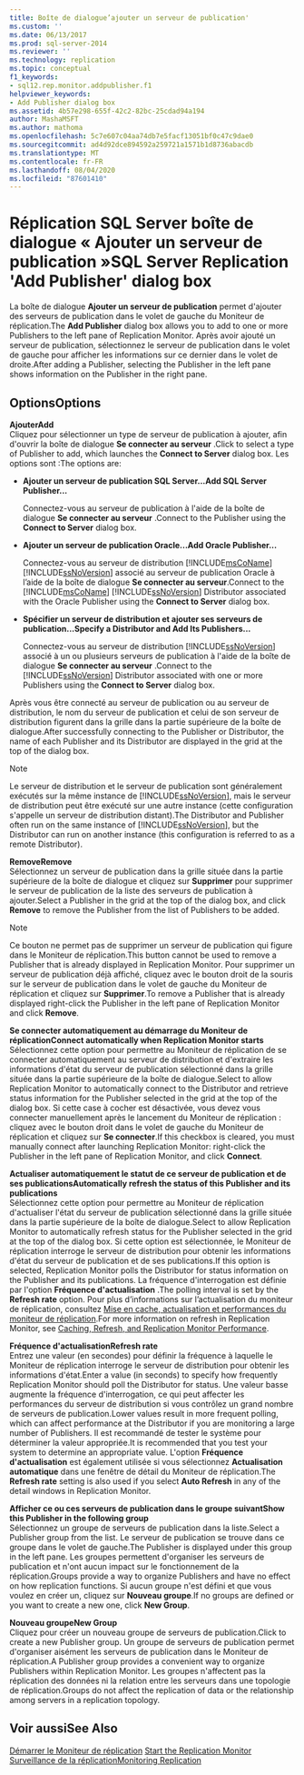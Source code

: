 ```yaml
---
title: Boîte de dialogue’ajouter un serveur de publication'
ms.custom: ''
ms.date: 06/13/2017
ms.prod: sql-server-2014
ms.reviewer: ''
ms.technology: replication
ms.topic: conceptual
f1_keywords:
- sql12.rep.monitor.addpublisher.f1
helpviewer_keywords:
- Add Publisher dialog box
ms.assetid: 4b57e298-655f-42c2-82bc-25cdad94a194
author: MashaMSFT
ms.author: mathoma
ms.openlocfilehash: 5c7e607c04aa74db7e5facf13051bf0c47c9dae0
ms.sourcegitcommit: ad4d92dce894592a259721a1571b1d8736abacdb
ms.translationtype: MT
ms.contentlocale: fr-FR
ms.lasthandoff: 08/04/2020
ms.locfileid: "87601410"
---
```

# <a name="sql-server-replication-add-publisher-dialog-box"></a><span data-ttu-id="a9333-102">Réplication SQL Server boîte de dialogue « Ajouter un serveur de publication »</span><span class="sxs-lookup"><span data-stu-id="a9333-102">SQL Server Replication 'Add Publisher' dialog box</span></span> 
  <span data-ttu-id="a9333-103">La boîte de dialogue **Ajouter un serveur de publication** permet d'ajouter des serveurs de publication dans le volet de gauche du Moniteur de réplication.</span><span class="sxs-lookup"><span data-stu-id="a9333-103">The **Add Publisher** dialog box allows you to add to one or more Publishers to the left pane of Replication Monitor.</span></span> <span data-ttu-id="a9333-104">Après avoir ajouté un serveur de publication, sélectionnez le serveur de publication dans le volet de gauche pour afficher les informations sur ce dernier dans le volet de droite.</span><span class="sxs-lookup"><span data-stu-id="a9333-104">After adding a Publisher, selecting the Publisher in the left pane shows information on the Publisher in the right pane.</span></span>  
  
## <a name="options"></a><span data-ttu-id="a9333-105">Options</span><span class="sxs-lookup"><span data-stu-id="a9333-105">Options</span></span>  
 <span data-ttu-id="a9333-106">**Ajouter**</span><span class="sxs-lookup"><span data-stu-id="a9333-106">**Add**</span></span>  
 <span data-ttu-id="a9333-107">Cliquez pour sélectionner un type de serveur de publication à ajouter, afin d'ouvrir la boîte de dialogue **Se connecter au serveur** .</span><span class="sxs-lookup"><span data-stu-id="a9333-107">Click to select a type of Publisher to add, which launches the **Connect to Server** dialog box.</span></span> <span data-ttu-id="a9333-108">Les options sont :</span><span class="sxs-lookup"><span data-stu-id="a9333-108">The options are:</span></span>  
  
-   <span data-ttu-id="a9333-109">**Ajouter un serveur de publication SQL Server...**</span><span class="sxs-lookup"><span data-stu-id="a9333-109">**Add SQL Server Publisher...**</span></span>  
  
     <span data-ttu-id="a9333-110">Connectez-vous au serveur de publication à l'aide de la boîte de dialogue **Se connecter au serveur** .</span><span class="sxs-lookup"><span data-stu-id="a9333-110">Connect to the Publisher using the **Connect to Server** dialog box.</span></span>  
  
-   <span data-ttu-id="a9333-111">**Ajouter un serveur de publication Oracle...**</span><span class="sxs-lookup"><span data-stu-id="a9333-111">**Add Oracle Publisher...**</span></span>  
  
     <span data-ttu-id="a9333-112">Connectez-vous au serveur de distribution [!INCLUDE[msCoName](../../includes/msconame-md.md)] [!INCLUDE[ssNoVersion](../../includes/ssnoversion-md.md)] associé au serveur de publication Oracle à l’aide de la boîte de dialogue **Se connecter au serveur**.</span><span class="sxs-lookup"><span data-stu-id="a9333-112">Connect to the [!INCLUDE[msCoName](../../includes/msconame-md.md)] [!INCLUDE[ssNoVersion](../../includes/ssnoversion-md.md)] Distributor associated with the Oracle Publisher using the **Connect to Server** dialog box.</span></span>  
  
-   <span data-ttu-id="a9333-113">**Spécifier un serveur de distribution et ajouter ses serveurs de publication...**</span><span class="sxs-lookup"><span data-stu-id="a9333-113">**Specify a Distributor and Add Its Publishers...**</span></span>  
  
     <span data-ttu-id="a9333-114">Connectez-vous au serveur de distribution [!INCLUDE[ssNoVersion](../../includes/ssnoversion-md.md)] associé à un ou plusieurs serveurs de publication à l'aide de la boîte de dialogue **Se connecter au serveur** .</span><span class="sxs-lookup"><span data-stu-id="a9333-114">Connect to the [!INCLUDE[ssNoVersion](../../includes/ssnoversion-md.md)] Distributor associated with one or more Publishers using the **Connect to Server** dialog box.</span></span>  
  
 <span data-ttu-id="a9333-115">Après vous être connecté au serveur de publication ou au serveur de distribution, le nom du serveur de publication et celui de son serveur de distribution figurent dans la grille dans la partie supérieure de la boîte de dialogue.</span><span class="sxs-lookup"><span data-stu-id="a9333-115">After successfully connecting to the Publisher or Distributor, the name of each Publisher and its Distributor are displayed in the grid at the top of the dialog box.</span></span>  
  
> [!NOTE]  
>  <span data-ttu-id="a9333-116">Le serveur de distribution et le serveur de publication sont généralement exécutés sur la même instance de [!INCLUDE[ssNoVersion](../../includes/ssnoversion-md.md)], mais le serveur de distribution peut être exécuté sur une autre instance (cette configuration s'appelle un serveur de distribution distant).</span><span class="sxs-lookup"><span data-stu-id="a9333-116">The Distributor and Publisher often run on the same instance of [!INCLUDE[ssNoVersion](../../includes/ssnoversion-md.md)], but the Distributor can run on another instance (this configuration is referred to as a remote Distributor).</span></span>  
  
 <span data-ttu-id="a9333-117">**Remove**</span><span class="sxs-lookup"><span data-stu-id="a9333-117">**Remove**</span></span>  
 <span data-ttu-id="a9333-118">Sélectionnez un serveur de publication dans la grille située dans la partie supérieure de la boîte de dialogue et cliquez sur **Supprimer** pour supprimer le serveur de publication de la liste des serveurs de publication à ajouter.</span><span class="sxs-lookup"><span data-stu-id="a9333-118">Select a Publisher in the grid at the top of the dialog box, and click **Remove** to remove the Publisher from the list of Publishers to be added.</span></span>  
  
> [!NOTE]  
>  <span data-ttu-id="a9333-119">Ce bouton ne permet pas de supprimer un serveur de publication qui figure dans le Moniteur de réplication.</span><span class="sxs-lookup"><span data-stu-id="a9333-119">This button cannot be used to remove a Publisher that is already displayed in Replication Monitor.</span></span> <span data-ttu-id="a9333-120">Pour supprimer un serveur de publication déjà affiché, cliquez avec le bouton droit de la souris sur le serveur de publication dans le volet de gauche du Moniteur de réplication et cliquez sur **Supprimer**.</span><span class="sxs-lookup"><span data-stu-id="a9333-120">To remove a Publisher that is already displayed right-click the Publisher in the left pane of Replication Monitor and click **Remove**.</span></span>  
  
 <span data-ttu-id="a9333-121">**Se connecter automatiquement au démarrage du Moniteur de réplication**</span><span class="sxs-lookup"><span data-stu-id="a9333-121">**Connect automatically when Replication Monitor starts**</span></span>  
 <span data-ttu-id="a9333-122">Sélectionnez cette option pour permettre au Moniteur de réplication de se connecter automatiquement au serveur de distribution et d'extraire les informations d'état du serveur de publication sélectionné dans la grille située dans la partie supérieure de la boîte de dialogue.</span><span class="sxs-lookup"><span data-stu-id="a9333-122">Select to allow Replication Monitor to automatically connect to the Distributor and retrieve status information for the Publisher selected in the grid at the top of the dialog box.</span></span> <span data-ttu-id="a9333-123">Si cette case à cocher est désactivée, vous devez vous connecter manuellement après le lancement du Moniteur de réplication : cliquez avec le bouton droit dans le volet de gauche du Moniteur de réplication et cliquez sur **Se connecter**.</span><span class="sxs-lookup"><span data-stu-id="a9333-123">If this checkbox is cleared, you must manually connect after launching Replication Monitor: right-click the Publisher in the left pane of Replication Monitor, and click **Connect**.</span></span>  
  
 <span data-ttu-id="a9333-124">**Actualiser automatiquement le statut de ce serveur de publication et de ses publications**</span><span class="sxs-lookup"><span data-stu-id="a9333-124">**Automatically refresh the status of this Publisher and its publications**</span></span>  
 <span data-ttu-id="a9333-125">Sélectionnez cette option pour permettre au Moniteur de réplication d'actualiser l'état du serveur de publication sélectionné dans la grille située dans la partie supérieure de la boîte de dialogue.</span><span class="sxs-lookup"><span data-stu-id="a9333-125">Select to allow Replication Monitor to automatically refresh status for the Publisher selected in the grid at the top of the dialog box.</span></span> <span data-ttu-id="a9333-126">Si cette option est sélectionnée, le Moniteur de réplication interroge le serveur de distribution pour obtenir les informations d'état du serveur de publication et de ses publications.</span><span class="sxs-lookup"><span data-stu-id="a9333-126">If this option is selected, Replication Monitor polls the Distributor for status information on the Publisher and its publications.</span></span> <span data-ttu-id="a9333-127">La fréquence d'interrogation est définie par l'option **Fréquence d'actualisation** .</span><span class="sxs-lookup"><span data-stu-id="a9333-127">The polling interval is set by the **Refresh rate** option.</span></span> <span data-ttu-id="a9333-128">Pour plus d’informations sur l’actualisation du moniteur de réplication, consultez [Mise en cache, actualisation et performances du moniteur de réplication](monitor/caching-refresh-and-replication-monitor-performance.md).</span><span class="sxs-lookup"><span data-stu-id="a9333-128">For more information on refresh in Replication Monitor, see [Caching, Refresh, and Replication Monitor Performance](monitor/caching-refresh-and-replication-monitor-performance.md).</span></span>  
  
 <span data-ttu-id="a9333-129">**Fréquence d'actualisation**</span><span class="sxs-lookup"><span data-stu-id="a9333-129">**Refresh rate**</span></span>  
 <span data-ttu-id="a9333-130">Entrez une valeur (en secondes) pour définir la fréquence à laquelle le Moniteur de réplication interroge le serveur de distribution pour obtenir les informations d'état.</span><span class="sxs-lookup"><span data-stu-id="a9333-130">Enter a value (in seconds) to specify how frequently Replication Monitor should poll the Distributor for status.</span></span> <span data-ttu-id="a9333-131">Une valeur basse augmente la fréquence d'interrogation, ce qui peut affecter les performances du serveur de distribution si vous contrôlez un grand nombre de serveurs de publication.</span><span class="sxs-lookup"><span data-stu-id="a9333-131">Lower values result in more frequent polling, which can affect performance at the Distributor if you are monitoring a large number of Publishers.</span></span> <span data-ttu-id="a9333-132">Il est recommandé de tester le système pour déterminer la valeur appropriée.</span><span class="sxs-lookup"><span data-stu-id="a9333-132">It is recommended that you test your system to determine an appropriate value.</span></span> <span data-ttu-id="a9333-133">L'option **Fréquence d'actualisation** est également utilisée si vous sélectionnez **Actualisation automatique** dans une fenêtre de détail du Moniteur de réplication.</span><span class="sxs-lookup"><span data-stu-id="a9333-133">The **Refresh rate** setting is also used if you select **Auto Refresh** in any of the detail windows in Replication Monitor.</span></span>  
  
 <span data-ttu-id="a9333-134">**Afficher ce ou ces serveurs de publication dans le groupe suivant**</span><span class="sxs-lookup"><span data-stu-id="a9333-134">**Show this Publisher in the following group**</span></span>  
 <span data-ttu-id="a9333-135">Sélectionnez un groupe de serveurs de publication dans la liste.</span><span class="sxs-lookup"><span data-stu-id="a9333-135">Select a Publisher group from the list.</span></span> <span data-ttu-id="a9333-136">Le serveur de publication se trouve dans ce groupe dans le volet de gauche.</span><span class="sxs-lookup"><span data-stu-id="a9333-136">The Publisher is displayed under this group in the left pane.</span></span> <span data-ttu-id="a9333-137">Les groupes permettent d'organiser les serveurs de publication et n'ont aucun impact sur le fonctionnement de la réplication.</span><span class="sxs-lookup"><span data-stu-id="a9333-137">Groups provide a way to organize Publishers and have no effect on how replication functions.</span></span> <span data-ttu-id="a9333-138">Si aucun groupe n'est défini et que vous voulez en créer un, cliquez sur **Nouveau groupe**.</span><span class="sxs-lookup"><span data-stu-id="a9333-138">If no groups are defined or you want to create a new one, click **New Group**.</span></span>  
  
 <span data-ttu-id="a9333-139">**Nouveau groupe**</span><span class="sxs-lookup"><span data-stu-id="a9333-139">**New Group**</span></span>  
 <span data-ttu-id="a9333-140">Cliquez pour créer un nouveau groupe de serveurs de publication.</span><span class="sxs-lookup"><span data-stu-id="a9333-140">Click to create a new Publisher group.</span></span> <span data-ttu-id="a9333-141">Un groupe de serveurs de publication permet d'organiser aisément les serveurs de publication dans le Moniteur de réplication.</span><span class="sxs-lookup"><span data-stu-id="a9333-141">A Publisher group provides a convenient way to organize Publishers within Replication Monitor.</span></span> <span data-ttu-id="a9333-142">Les groupes n'affectent pas la réplication des données ni la relation entre les serveurs dans une topologie de réplication.</span><span class="sxs-lookup"><span data-stu-id="a9333-142">Groups do not affect the replication of data or the relationship among servers in a replication topology.</span></span>  
  
## <a name="see-also"></a><span data-ttu-id="a9333-143">Voir aussi</span><span class="sxs-lookup"><span data-stu-id="a9333-143">See Also</span></span>  
 <span data-ttu-id="a9333-144">[Démarrer le Moniteur de réplication](monitor/start-the-replication-monitor.md) </span><span class="sxs-lookup"><span data-stu-id="a9333-144">[Start the Replication Monitor](monitor/start-the-replication-monitor.md) </span></span>  
 [<span data-ttu-id="a9333-145">Surveillance de la réplication</span><span class="sxs-lookup"><span data-stu-id="a9333-145">Monitoring Replication</span></span>](monitoring-replication.md)  
  
  
